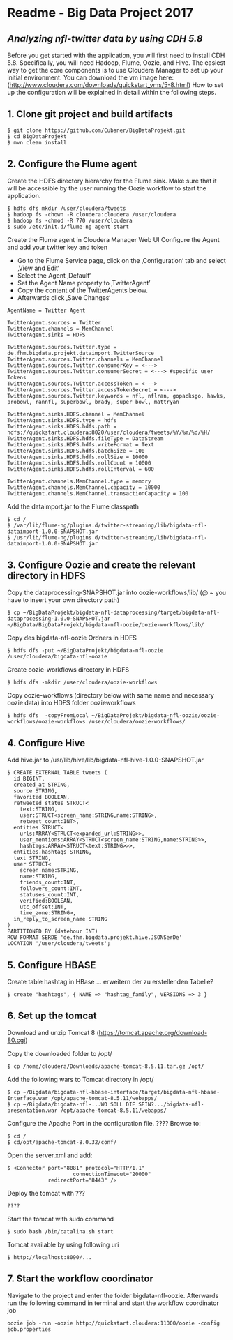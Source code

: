 # Readme - Big Data Project 2017
## *Analyzing nfl-twitter data by using CDH 5.8*

Before you get started with the application, you will first need to install CDH 5.8. Specifically, you will need Hadoop, Flume, Oozie, and Hive. The easiest way to get the core components is to use Cloudera Manager to set up your initial environment. You can download the vm image here: (http://www.cloudera.com/downloads/quickstart_vms/5-8.html) How to set up the configuration will be explained in detail within the following steps.

## 1. **Clone git project and build artifacts**
```
$ git clone https://github.com/Cubaner/BigDataProjekt.git
$ cd BigDataProjekt
$ mvn clean install
```

## 2. **Configure the Flume agent**

Create the HDFS directory hierarchy for the Flume sink.
Make sure that it will be accessible by the user running the Oozie workflow to start the application.  
```
$ hdfs dfs mkdir /user/cloudera/tweets
$ hadoop fs -chown -R cloudera:cloudera /user/cloudera
$ hadoop fs -chmod -R 770 /user/cloudera
$ sudo /etc/init.d/flume-ng-agent start
```
Create the Flume agent in Cloudera Manager Web UI
Configure the Agent and add your twitter key and token

- Go to the Flume Service page, click on the ‚Configuration‘ tab and select ‚View and Edit‘
- Select the Agent ‚Default‘
- Set the Agent Name property to ‚TwitterAgent’
- Copy the content of the TwitterAgents below.
- Afterwards click ‚Save Changes‘
```
AgentName = Twitter Agent

TwitterAgent.sources = Twitter
TwitterAgent.channels = MemChannel
TwitterAgent.sinks = HDFS

TwitterAgent.sources.Twitter.type = de.fhm.bigdata.projekt.dataimport.TwitterSource
TwitterAgent.sources.Twitter.channels = MemChannel
TwitterAgent.sources.Twitter.consumerKey = <--->
TwitterAgent.sources.Twitter.consumerSecret = <---> #specific user Tokens
TwitterAgent.sources.Twitter.accessToken = <--->
TwitterAgent.sources.Twitter.accessTokenSecret = <--->
TwitterAgent.sources.Twitter.keywords = nfl, nflran, gopacksgo, hawks, probowl, rannfl, superbowl, brady, super bowl, mattryan

TwitterAgent.sinks.HDFS.channel = MemChannel
TwitterAgent.sinks.HDFS.type = hdfs
TwitterAgent.sinks.HDFS.hdfs.path = hdfs://quickstart.cloudera:8020/user/cloudera/tweets/%Y/%m/%d/%H/
TwitterAgent.sinks.HDFS.hdfs.fileType = DataStream
TwitterAgent.sinks.HDFS.hdfs.writeFormat = Text
TwitterAgent.sinks.HDFS.hdfs.batchSize = 100
TwitterAgent.sinks.HDFS.hdfs.rollSize = 10000
TwitterAgent.sinks.HDFS.hdfs.rollCount = 10000
TwitterAgent.sinks.HDFS.hdfs.rollInterval = 600

TwitterAgent.channels.MemChannel.type = memory
TwitterAgent.channels.MemChannel.capacity = 10000
TwitterAgent.channels.MemChannel.transactionCapacity = 100
```
Add the dataimport.jar to the Flume classpath
```
$ cd /
$ /var/lib/flume-ng/plugins.d/twitter-streaming/lib/bigdata-nfl-dataimport-1.0.0-SNAPSHOT.jar
$ /usr/lib/flume-ng/plugins.d/twitter-streaming/lib/bigdata-nfl-dataimport-1.0.0-SNAPSHOT.jar
```

## 3. **Configure Oozie and create the relevant directory in HDFS**

Copy the dataprocessing-SNAPSHOT.jar into oozie-workflows/lib/ (@ ~ you have to insert your own directory path)
```
$ cp ~/BigDataProjekt/bigdata-nfl-dataprocessing/target/bigdata-nfl-dataprocessing-1.0.0-SNAPSHOT.jar
~/BigData/BigDataProjekt/bigdata-nfl-oozie/oozie-workflows/lib/
```
Copy des bigdata-nfl-oozie Ordners in HDFS
```
$ hdfs dfs -put ~/BigDataProjekt/bigdata-nfl-oozie /user/cloudera/bigdata-nfl-oozie
```
Create oozie-workflows directory in HDFS
```
$ hdfs dfs -mkdir /user/cloudera/oozie-workflows
```
Copy oozie-workflows (directory below with same name and necessary oozie data) into HDFS folder oozieworkflows
```
$ hdfs dfs  -copyFromLocal ~/BigDataProjekt/bigdata-nfl-oozie/oozie-workflows/oozie-workflows /user/cloudera/oozie-workflows/
```

## 4. **Configure Hive**

Add hive.jar to /usr/lib/hive/lib/bigdata-nfl-hive-1.0.0-SNAPSHOT.jar

```
$ CREATE EXTERNAL TABLE tweets (
  id BIGINT,
  created_at STRING,
  source STRING,
  favorited BOOLEAN,
  retweeted_status STRUCT<
    text:STRING,
    user:STRUCT<screen_name:STRING,name:STRING>,
    retweet_count:INT>,
  entities STRUCT<
    urls:ARRAY<STRUCT<expanded_url:STRING>>,
    user_mentions:ARRAY<STRUCT<screen_name:STRING,name:STRING>>,
    hashtags:ARRAY<STRUCT<text:STRING>>>,
  entities.hashtags STRING,
  text STRING,
  user STRUCT<
    screen_name:STRING,
    name:STRING,
    friends_count:INT,
    followers_count:INT,
    statuses_count:INT,
    verified:BOOLEAN,
    utc_offset:INT,
    time_zone:STRING>,
  in_reply_to_screen_name STRING
)
PARTITIONED BY (datehour INT)
ROW FORMAT SERDE 'de.fhm.bigdata.projekt.hive.JSONSerDe'
LOCATION '/user/cloudera/tweets';
```

## 5. **Configure HBASE**

Create table hashtag in HBase
... erweitern der zu erstellenden Tabelle?
```
$ create "hashtags", { NAME => "hashtag_family", VERSIONS => 3 }
```

## 6. **Set up the tomcat**

Download and unzip Tomcat 8
(https://tomcat.apache.org/download-80.cgi)

Copy the downloaded folder to /opt/
```
$ cp /home/cloudera/Downloads/apache-tomcat-8.5.11.tar.gz /opt/
```
Add the following wars to Tomcat directory in /opt/
```
$ cp ~/Bigdata/bigdata-nfl-hbase-interface/target/bigdata-nfl-hbase-Interface.war /opt/apache-tomcat-8.5.11/webapps/
$ cp ~/Bigdata/bigdata-nfl-...WO SOLL DIE SEIN?.../bigdata-nfl-presentation.war /opt/apache-tomcat-8.5.11/webapps/
```
Configure the Apache Port in the configuration file.  ????
Browse to:
```
$ cd /
$ cd/opt/apache-tomcat-8.0.32/conf/
```
Open the server.xml and add:
```
$ <Connector port="8081" protocol="HTTP/1.1"
	  				 connectionTimeout="20000"
             redirectPort="8443" />
```
Deploy the tomcat with ???
```
????
```
Start the tomcat with sudo command
```
$ sudo bash /bin/catalina.sh start
```
Tomcat available by using following uri
```
$ http://localhost:8090/...
```

## 7. **Start the workflow coordinator**

Navigate to the project and enter the folder bigdata-nfl-oozie.
Afterwards run the following command in terminal and start the workflow coordinator job
```
oozie job -run -oozie http://quickstart.cloudera:11000/oozie -config job.properties
```
